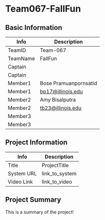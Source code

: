 # Team067-FallFun

## Basic Information

| Info     | Description           |
| -------- | --------------------- |
| TeamID   | Team-067              |
| TeamName | FallFun               |
| Captain  |                       |
| Captain  |                       |
| Member1  | Bose Pramuanpornsatid |
| Member1  | bp17@illinois.edu     |
| Member2  | Amy Bisalputra        |
| Member2  | tb23@illinois.edu     |
| Member3  |                       |
| Member3  |                       |

## Project Information

| Info       | Description    |
| ---------- | -------------- |
| Title      | ProjectTitle   |
| System URL | link_to_system |
| Video Link | link_to_video  |

## Project Summary

This is a summary of the project!
